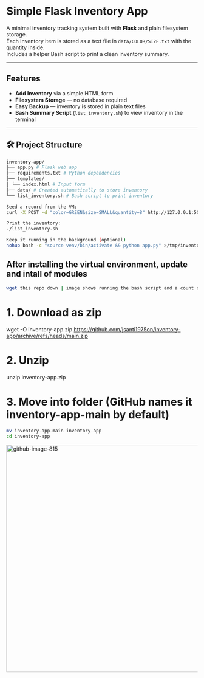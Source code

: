 # Simple Flask Inventory App

A minimal inventory tracking system built with **Flask** and plain filesystem storage.  
Each inventory item is stored as a text file in `data/COLOR/SIZE.txt` with the quantity inside.  
Includes a helper Bash script to print a clean inventory summary.

---

## Features
- **Add Inventory** via a simple HTML form
- **Filesystem Storage** — no database required
- **Easy Backup** — inventory is stored in plain text files
- **Bash Summary Script** (`list_inventory.sh`) to view inventory in the terminal

---

## 🛠 Project Structure

```Bash
inventory-app/
├── app.py # Flask web app
├── requirements.txt # Python dependencies
├── templates/
│ └── index.html # Input form
├── data/ # Created automatically to store inventory
└── list_inventory.sh # Bash script to print inventory
```

```Bash
Seed a record from the VM:
curl -X POST -d "color=GREEN&size=SMALL&quantity=8" http://127.0.0.1:5000
```

```Bash
Print the inventory:
./list_inventory.sh
```


```Bash
Keep it running in the background (optional)
nohup bash -c "source venv/bin/activate && python app.py" >/tmp/inventory.log 2>&1 &
```

## After installing the virtual environment, update and intall of modules

```Bash
wget this repo down | image shows running the bash script and a count of 8 small green shirts.
```

# 1. Download as zip
wget -O inventory-app.zip https://github.com/jsanti1975on/inventory-app/archive/refs/heads/main.zip

# 2. Unzip
unzip inventory-app.zip

# 3. Move into folder (GitHub names it inventory-app-main by default)

```Bash
mv inventory-app-main inventory-app
cd inventory-app
```

<img width="754" height="598" alt="github-image-815" src="https://github.com/user-attachments/assets/86ebfd93-40ef-4e7b-9113-76a117f6f110" />





